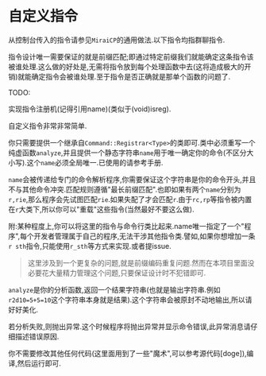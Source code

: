 # 自定义指令

从控制台传入的指令请参见`MiraiCP`的通用做法.以下指令均指群聊指令.

指令设计唯一需要保证的就是前缀匹配;即通过特定前缀我们就能确定这条指令该被谁处理.这么做的好处是,无需将指令放到每个处理函数中去(这将造成极大的开销)就能确定指令会被谁处理.至于指令是否正确就是那单个函数的问题了.

TODO:

实现指令注册机(记得引用name)(类似于(void)isreg).

自定义指令非常非常简单.

你只需要提供一个继承自`Command::Registrar<Type>`的类即可.类中必须重写一个纯虚函数`analyze`,并且提供一个静态字符串`name`用于唯一确定你的命令(不区分大小写).这个`name`必须全局唯一.已使用的请参考手册.

`name`会被传递给专门的命令解析程序,你需要保证这个字符串是你的命令开头,并且不与其他命令冲突.匹配规则遵循"最长前缀匹配".也即如果有两个`name`分别为`r,rie`,那么程序会先试图匹配`rie`.如果失配了才会匹配`r`.由于`rc,rp`等指令被内置在`r`大类下,所以你可以"重载"这些指令(当然最好不要这么做).

附:某种程度上,你可以将这里的指令与命令行类比起来.name唯一指定了一个"程序",每个开发者管理属于自己的程序,无法干涉其他指令类.譬如,如果你想增加一条`r sth`指令,只能使用`r_sth`等方式来实现.或者提issue.

> 这里涉及到一个更复杂的问题,就是前缀编码重复问题.然而在本项目里面没必要花大量精力管理这个问题,只要保证设计时不犯错即可.

`analyze`是你的分析函数,返回一个结果字符串(也就是输出字符串.例如`r2d10=5+5=10`这个字符串本身就是结果).这个字符串会被原封不动地输出,所以请好好美化.

若分析失败,则抛出异常.这个时候程序将抛出异常并显示命令错误,此异常消息请仔细描述错误原因.

你不需要修改其他任何代码(这里面用到了一些"魔术",可以参考源代码[doge]),编译,然后运行即可.